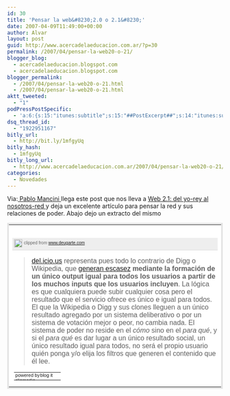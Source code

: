 ```yaml
---
id: 30
title: 'Pensar la web&#8230;2.0 o 2.1&#8230;'
date: 2007-04-09T11:49:00+00:00
author: Alvar
layout: post
guid: http://www.acercadelaeducacion.com.ar/?p=30
permalink: /2007/04/pensar-la-web20-o-21/
blogger_blog:
  - acercadelaeducacion.blogspot.com
  - acercadelaeducacion.blogspot.com
blogger_permalink:
  - /2007/04/pensar-la-web20-o-21.html
  - /2007/04/pensar-la-web20-o-21.html
aktt_tweeted:
  - "1"
podPressPostSpecific:
  - 'a:6:{s:15:"itunes:subtitle";s:15:"##PostExcerpt##";s:14:"itunes:summary";s:15:"##PostExcerpt##";s:15:"itunes:keywords";s:17:"##WordPressCats##";s:13:"itunes:author";s:10:"##Global##";s:15:"itunes:explicit";s:7:"Default";s:12:"itunes:block";s:7:"Default";}'
dsq_thread_id:
  - "1922951167"
bitly_url:
  - http://bit.ly/1mfgyUq
bitly_hash:
  - 1mfgyUq
bitly_long_url:
  - http://www.acercadelaeducacion.com.ar/2007/04/pensar-la-web20-o-21/
categories:
  - Novedades
---
```

 Via:<a href="http://www.pablomancini.com.ar/?p=1859" rel="nofollow" target="_blank"> Pablo Mancini </a> llega este post que nos lleva a <a href="http://www.deugarte.com/web-21-del-yo-rey-al-nosotros-red/trackback/" rel="nofollow" target="_blank"> Web 2.1: del yo-rey al nosotros-red </a> y deja un excelente artículo para pensar la red y sus relaciones de poder. Abajo dejo un extracto del mismo
<table style="clear: left; border: 4px solid #e5e5e5; margin: 12px 0pt; background: #ffffff none repeat scroll 0pt 50%; -moz-background-clip: -moz-initial; -moz-background-origin: -moz-initial; -moz-background-inline-policy: -moz-initial; font-family: arial; color: #333333; width: 100%" cellpadding="0" cellspacing="0">
<tr>
<td valign="top"><!-- BEGIN_CLIP_CONTENT ID:072DAD15-2978-4D5F-B18E-9BC7214D9E2C:1 CLIPMARKS.COM -->
<p class="CM_CTB_Content_Wrap" style="margin: 0pt; padding: 0pt; background-color: #ffffff">&nbsp;</p>
<p style="border-bottom: 1px solid #dcdcdc; white-space: nowrap; margin-bottom: 8px; background-color: #eeeeee; background-image: url('http://clipmarks.com/images/source-bg.gif'); background-repeat: repeat-x; height: 24px; line-height: 24px; vertical-align: middle; padding-bottom: 4px; color: #666666; font-size: 10px"><a href="http://clipmarks.com/clipmark/072DAD15-2978-4D5F-B18E-9BC7214D9E2C/" title="go to this clipmark"><img src="http://clipmarks.com/images/clip-icon.gif" style="border: medium none ; margin: 0pt 4px; vertical-align: middle; display: inline; float: none" border="0" height="19" width="19" /></a>clipped from <a href="http://www.deugarte.com/web-21-del-yo-rey-al-nosotros-red" title="http://www.deugarte.com/web-21-del-yo-rey-al-nosotros-red">www.deugarte.com</a></p>

<blockquote cite="http://www.deugarte.com/web-21-del-yo-rey-al-nosotros-red"><a href="http://del.icio.us/">del.icio.us</a> representa pues todo lo contrario de Digg o Wikipedia, que <a href="http://www.deugarte.com/wiki/contextos/Principio%20de%20generaci%C3%B3n%20de%20escasez">generan escasez</a> <strong>mediante la formación de un único output igual para todos los usuarios a partir de los muchos inputs que los usuarios incluyen</strong>.  La lógica es que cualquiera puede subir cualquier cosa pero el resultado que el servicio ofrece es único e igual para todos. El que la Wikipedia o Digg y sus clones lleguen a un único resultado agregado por un sistema deliberativo o por un sistema de votación mejor o peor, no cambia nada. El sistema de poder no reside en el <em>cómo</em> sino en el <em>para qué</em>, y si el <em>para qué</em> es dar lugar a un único resultado social, un único resultado igual para todos, no será el propio usuario quién ponga y/o elija los filtros que generen el contenido que él lee.</blockquote>
<p style="margin: 0pt 6px 6px 4px">
<table style="padding: 0pt; font-size: 11px; border-spacing: 0pt" cellpadding="0" cellspacing="0" width="100%">
<tr>
<td style="border-width: 0pt; padding: 0pt; background: transparent none repeat scroll 0pt 50%; -moz-background-clip: -moz-initial; -moz-background-origin: -moz-initial; -moz-background-inline-policy: -moz-initial">&nbsp;</td>
<td style="border-width: 0pt; padding: 0pt; background: transparent none repeat scroll 0pt 50%; -moz-background-clip: -moz-initial; -moz-background-origin: -moz-initial; -moz-background-inline-policy: -moz-initial; width: 58px" width="58"><a href="http://clipmarks.com/" title="go to clipmarks.com"><img src="http://clipmarks.com/images/c2b-foot-logo.png" alt="powered by clipmarks" style="border-width: 0pt; margin: 0pt; padding: 0pt" border="0" height="17" width="58" /></a></td>
<td style="border-width: 0pt; padding: 0pt; background: transparent none repeat scroll 0pt 50%; -moz-background-clip: -moz-initial; -moz-background-origin: -moz-initial; -moz-background-inline-policy: -moz-initial; width: 48px" width="48"><a href="http://clipmarks.com/share/072DAD15-2978-4D5F-B18E-9BC7214D9E2C/blog/" title="blog or email this clip"><img src="http://clipmarks.com/images/c2b-foot-blogit.png" alt="blog it" style="border-width: 0pt; margin: 0pt; padding: 0pt" border="0" height="17" width="48" /></a></td>
</tr>
</table>
<!-- END_CLIP_CONTENT --></td>
</tr>
</table>